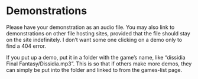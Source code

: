 # Demonstrations

Please have your demonstration as an audio file. You may also link to
demonstrations on other file hosting sites, provided that the file
should stay on the site indefinitely. I don’t want some one clicking
on a demo only to find a 404 error.

If you put up a demo, put it in a folder with the game’s name, like
“dissidia Final Fantasy/Dissidia.mp3”. This is so that if others make
more demos, they can simply be put into the folder and linked to from
the games-list page.
